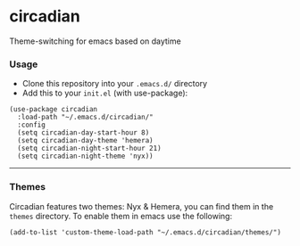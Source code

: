 # circadian
Theme-switching for emacs based on daytime

### Usage
- Clone this repository into your `.emacs.d/` directory
- Add this to your `init.el` (with use-package):

```elisp
(use-package circadian
  :load-path "~/.emacs.d/circadian/"
  :config
  (setq circadian-day-start-hour 8)
  (setq circadian-day-theme 'hemera)
  (setq circadian-night-start-hour 21)
  (setq circadian-night-theme 'nyx))
```

---

### Themes
Circadian features two themes: Nyx & Hemera, you can find them in the `themes` directory.
To enable them in emacs use the following:

```elisp
(add-to-list 'custom-theme-load-path "~/.emacs.d/circadian/themes/")
```
